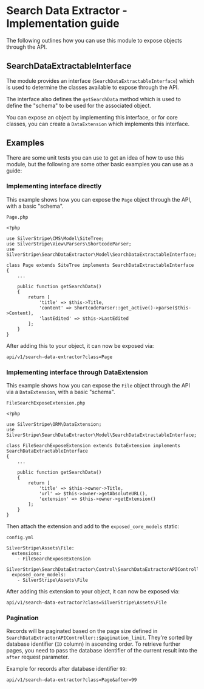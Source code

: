 # Search Data Extractor - Implementation guide

The following outlines how you can use this module to expose objects through the
API.

## SearchDataExtractableInterface

The module provides an interface (`SearchDataExtractableInterface`) which is
used to determine the classes available to expose through the API.

The interface also defines the `getSearchData` method which is used to define
the "schema" to be used for the associated object.

You can expose an object by implementing this interface, or for core classes,
you can create a `DataExtension` which implements this interface.

## Examples

There are some unit tests you can use to get an idea of how to use this module,
but the following are some other basic examples you can use as a guide:

### Implementing interface directly

This example shows how you can expose the `Page` object through the API, with
a basic "schema".

`Page.php`

```
<?php

use SilverStripe\CMS\Model\SiteTree;
use SilverStripe\View\Parsers\ShortcodeParser;
use SilverStripe\SearchDataExtractor\Model\SearchDataExtractableInterface;

class Page extends SiteTree implements SearchDataExtractableInterface
{
    ...

    public function getSearchData()
    {
        return [
            'title' => $this->Title,
            'content' => ShortcodeParser::get_active()->parse($this->Content),
            'lastEdited' => $this->LastEdited
        ];
    }
}

```

After adding this to your object, it can now be exposed via:

`api/v1/search-data-extractor?class=Page`

### Implementing interface through DataExtension

This example shows how you can expose the `File` object through the API via
a `DataExtension`, with a basic "schema".

`FileSearchExposeExtension.php`

```
<?php

use SilverStripe\ORM\DataExtension;
use SilverStripe\SearchDataExtractor\Model\SearchDataExtractableInterface;

class FileSearchExposeExtension extends DataExtension implements SearchDataExtractableInterface
{
    ...

    public function getSearchData()
    {
        return [
            'title' => $this->owner->Title,
            'url' => $this->owner->getAbsoluteURL(),
            'extension' => $this->owner->getExtension()
        ];
    }
}

```

Then attach the extension and add to the `exposed_core_models` static:

`config.yml`

```
SilverStripe\Assets\File:
  extensions:
    - FileSearchExposeExtension

SilverStripe\SearchDataExtractor\Control\SearchDataExtractorAPIController:
  exposed_core_models:
    - SilverStripe\Assets\File
```

After adding this extension to your object, it can now be exposed via:

`api/v1/search-data-extractor?class=SilverStripe\Assets\File`

### Pagination

Records will be paginated based on the page size defined in `SearchDataExtractorAPIController::$pagination_limit`.
They're sorted by database identifier (`ID` column) in ascending order. To retrieve further pages,
you need to pass the database identifier of the current result into the `after` request parameter.

Example for records after database identifier `99`:

`api/v1/search-data-extractor?class=Page&after=99`
